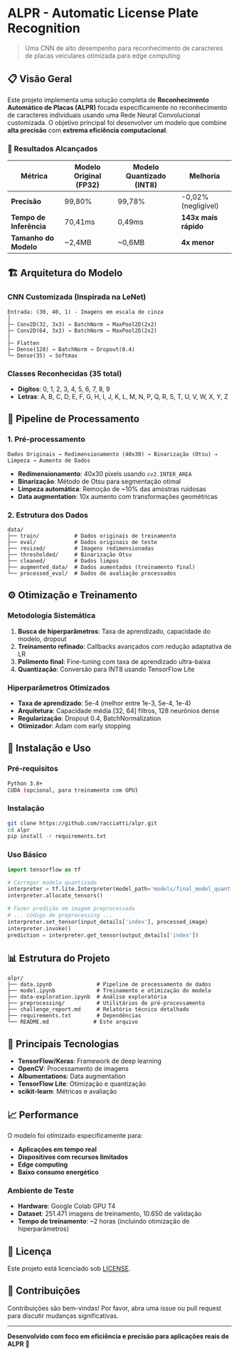 # ALPR - Automatic License Plate Recognition

> Uma CNN de alto desempenho para reconhecimento de caracteres de placas veiculares otimizada para edge computing

## 📋 Visão Geral

Este projeto implementa uma solução completa de **Reconhecimento Automático de Placas (ALPR)** focada especificamente no reconhecimento de caracteres individuais usando uma Rede Neural Convolucional customizada. O objetivo principal foi desenvolver um modelo que combine **alta precisão** com **extrema eficiência computacional**.

### 🎯 Resultados Alcançados

| Métrica | Modelo Original (FP32) | Modelo Quantizado (INT8) | Melhoria |
|---------|------------------------|--------------------------|----------|
| **Precisão** | 99,80% | 99,78% | -0,02% (negligível) |
| **Tempo de Inferência** | 70,41ms | 0,49ms | **143x mais rápido** |
| **Tamanho do Modelo** | ~2,4MB | ~0,6MB | **4x menor** |

## 🏗️ Arquitetura do Modelo

### CNN Customizada (Inspirada na LeNet)
```
Entrada: (30, 40, 1) - Imagens em escala de cinza
│
├─ Conv2D(32, 3x3) → BatchNorm → MaxPool2D(2x2)
├─ Conv2D(64, 3x3) → BatchNorm → MaxPool2D(2x2)
│
├─ Flatten
├─ Dense(128) → BatchNorm → Dropout(0.4)
└─ Dense(35) → Softmax
```

### Classes Reconhecidas (35 total)
- **Dígitos**: 0, 1, 2, 3, 4, 5, 6, 7, 8, 9
- **Letras**: A, B, C, D, E, F, G, H, I, J, K, L, M, N, P, Q, R, S, T, U, V, W, X, Y, Z

## 🔄 Pipeline de Processamento

### 1. Pré-processamento
```
Dados Originais → Redimensionamento (40x30) → Binarização (Otsu) → Limpeza → Aumento de Dados
```

- **Redimensionamento**: 40x30 pixels usando `cv2.INTER_AREA`
- **Binarização**: Método de Otsu para segmentação otimal
- **Limpeza automática**: Remoção de ~10% das amostras ruidosas
- **Data augmentation**: 10x aumento com transformações geométricas

### 2. Estrutura dos Dados
```
data/
├── train/           # Dados originais de treinamento
├── eval/            # Dados originais de teste
├── resized/         # Imagens redimensionadas
├── thresholded/     # Binarização Otsu
├── cleaned/         # Dados limpos
├── augmented_data/  # Dados aumentados (treinamento final)
└── processed_eval/  # Dados de avaliação processados
```

## ⚙️ Otimização e Treinamento

### Metodologia Sistemática
1. **Busca de hiperparâmetros**: Taxa de aprendizado, capacidade do modelo, dropout
2. **Treinamento refinado**: Callbacks avançados com redução adaptativa de LR
3. **Polimento final**: Fine-tuning com taxa de aprendizado ultra-baixa
4. **Quantização**: Conversão para INT8 usando TensorFlow Lite

### Hiperparâmetros Otimizados
- **Taxa de aprendizado**: 5e-4 (melhor entre 1e-3, 5e-4, 1e-4)
- **Arquitetura**: Capacidade média [32, 64] filtros, 128 neurônios dense
- **Regularização**: Dropout 0.4, BatchNormalization
- **Otimizador**: Adam com early stopping

## 🚀 Instalação e Uso

### Pré-requisitos
```bash
Python 3.8+
CUDA (opcional, para treinamento com GPU)
```

### Instalação
```bash
git clone https://github.com/racciatti/alpr.git
cd alpr
pip install -r requirements.txt
```

### Uso Básico
```python
import tensorflow as tf

# Carregar modelo quantizado
interpreter = tf.lite.Interpreter(model_path='models/final_model_quant.tflite')
interpreter.allocate_tensors()

# Fazer predição em imagem preprocessada
# ... código de preprocessing ...
interpreter.set_tensor(input_details['index'], processed_image)
interpreter.invoke()
prediction = interpreter.get_tensor(output_details['index'])
```

## 📊 Estrutura do Projeto

```
alpr/
├── data.ipynb              # Pipeline de processamento de dados
├── model.ipynb             # Treinamento e otimização do modelo
├── data-exploration.ipynb  # Análise exploratória
├── preprocessing/          # Utilitários de pré-processamento
├── challenge_report.md     # Relatório técnico detalhado
├── requirements.txt        # Dependências
└── README.md              # Este arquivo
```

## 🔬 Principais Tecnologias

- **TensorFlow/Keras**: Framework de deep learning
- **OpenCV**: Processamento de imagens
- **Albumentations**: Data augmentation
- **TensorFlow Lite**: Otimização e quantização
- **scikit-learn**: Métricas e avaliação

## 📈 Performance

O modelo foi otimizado especificamente para:
- **Aplicações em tempo real**
- **Dispositivos com recursos limitados**
- **Edge computing**
- **Baixo consumo energético**

### Ambiente de Teste
- **Hardware**: Google Colab GPU T4
- **Dataset**: 251.471 imagens de treinamento, 10.650 de validação
- **Tempo de treinamento**: ~2 horas (incluindo otimização de hiperparâmetros)

## 📄 Licença

Este projeto está licenciado sob [LICENSE](LICENSE).

## 🤝 Contribuições

Contribuições são bem-vindas! Por favor, abra uma issue ou pull request para discutir mudanças significativas.

---

**Desenvolvido com foco em eficiência e precisão para aplicações reais de ALPR** 🚗